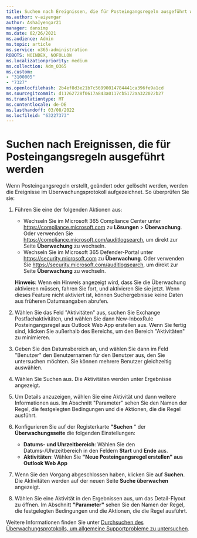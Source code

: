 ```yaml
---
title: Suchen nach Ereignissen, die für Posteingangsregeln ausgeführt werden
ms.author: v-aiyengar
author: AshaIyengar21
manager: dansimp
ms.date: 02/26/2021
ms.audience: Admin
ms.topic: article
ms.service: o365-administration
ROBOTS: NOINDEX, NOFOLLOW
ms.localizationpriority: medium
ms.collection: Adm_O365
ms.custom:
- "3100005"
- "7327"
ms.openlocfilehash: 2b4ef8d3e21b7c56990014784441ca396fe9a1cd
ms.sourcegitcommit: d11262728f0617a843a0117cb5172aa322022b27
ms.translationtype: MT
ms.contentlocale: de-DE
ms.lasthandoff: 03/08/2022
ms.locfileid: "63227373"
---
```

# <a name="find-events-performed-on-inbox-rules"></a>Suchen nach Ereignissen, die für Posteingangsregeln ausgeführt werden

Wenn Posteingangsregeln erstellt, geändert oder gelöscht werden, werden die Ereignisse im Überwachungsprotokoll aufgezeichnet. So überprüfen Sie sie:

1. Führen Sie eine der folgenden Aktionen aus:
   - Wechseln Sie im Microsoft 365 Compliance Center unter <https://compliance.microsoft.com> zu **Lösungen** \> **Überwachung**. Oder verwenden Sie <https://compliance.microsoft.com/auditlogsearch>, um direkt zur Seite **Überwachung** zu wechseln.
   - Wechseln Sie im Microsoft 365 Defender-Portal unter <https://security.microsoft.com> zu **Überwachung**. Oder verwenden Sie <https://security.microsoft.com/auditlogsearch>, um direkt zur Seite **Überwachung** zu wechseln.

    **Hinweis**: Wenn ein Hinweis angezeigt wird, dass Sie die Überwachung aktivieren müssen, fahren Sie fort, und aktivieren Sie sie jetzt. Wenn dieses Feature nicht aktiviert ist, können Suchergebnisse keine Daten aus früheren Datumsangaben abrufen.
1. Wählen Sie das Feld "Aktivitäten" aus, suchen Sie Exchange Postfachaktivitäten, und wählen Sie dann New-InboxRule Posteingangsregel aus Outlook Web App erstellen aus. Wenn Sie fertig sind, klicken Sie außerhalb des Bereichs, um den Bereich "Aktivitäten" zu minimieren.
1. Geben Sie den Datumsbereich an, und wählen Sie dann im Feld "Benutzer" den Benutzernamen für den Benutzer aus, den Sie untersuchen möchten. Sie können mehrere Benutzer gleichzeitig auswählen.
1. Wählen Sie Suchen aus. Die Aktivitäten werden unter Ergebnisse angezeigt.
1. Um Details anzuzeigen, wählen Sie eine Aktivität und dann weitere Informationen aus. Im Abschnitt "Parameter" sehen Sie den Namen der Regel, die festgelegten Bedingungen und die Aktionen, die die Regel ausführt.

2. Konfigurieren Sie auf der Registerkarte **"Suchen** " der **Überwachungsseite** die folgenden Einstellungen:
   - **Datums- und Uhrzeitbereich**: Wählen Sie den Datums-/Uhrzeitbereich in den Feldern **Start** und **Ende** aus.
   - **Aktivitäten**: Wählen Sie **"Neue Posteingangsregel erstellen" aus Outlook Web App**

3. Wenn Sie den Vorgang abgeschlossen haben, klicken Sie auf **Suchen**. Die Aktivitäten werden auf der neuen Seite **Suche überwachen** angezeigt.

4. Wählen Sie eine Aktivität in den Ergebnissen aus, um das Detail-Flyout zu öffnen. Im Abschnitt **"Parameter"** sehen Sie den Namen der Regel, die festgelegten Bedingungen und die Aktionen, die die Regel ausführt.

Weitere Informationen finden Sie unter [Durchsuchen des Überwachungsprotokolls, um allgemeine Supportprobleme zu untersuchen](https://docs.microsoft.com/microsoft-365/compliance/auditing-troubleshooting-scenarios).
